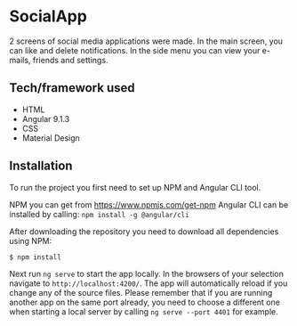 # SocialApp

2 screens of social media applications were made. In the main screen, you can like and delete notifications. In the side menu you can view your e-mails, friends and settings.

## Tech/framework used

- HTML
- Angular 9.1.3 
- CSS
- Material Design

## Installation
To run the project you first need to set up NPM and Angular CLI tool.

NPM you can get from https://www.npmjs.com/get-npm
Angular CLI can be installed by calling:
`npm install -g @angular/cli`

After downloading the repository you need to download all dependencies using NPM:
```sh
$ npm install
```
Next run `ng serve` to start the app locally. In the browsers of your selection navigate to `http://localhost:4200/`. The app will automatically reload if you change any of the source files. Please remember that if you are running another app on the same port already, you need to choose a different one when starting a local server by calling `ng serve --port 4401` for example.
